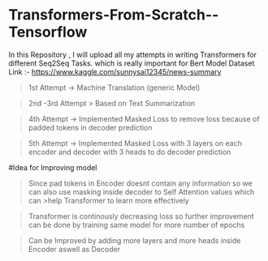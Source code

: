 # Transformers-From-Scratch--Tensorflow
In this Repository , I will upload all my attempts in writing Transformers for different Seq2Seq Tasks. which is really important for Bert
Model
Dataset Link :- https://www.kaggle.com/sunnysai12345/news-summary
>1st Attempt -> Machine Translation (generic Model)

>2nd -3rd Attempt > Based on Text Summarization 

>4th Attempt -> Implemented Masked Loss to remove loss because of padded tokens in decoder prediction

>5th Attempt -> Implemented Masked Loss with 3 layers on each encoder and decoder with 3 heads to do decoder prediction

#Idea for Improving model 
>Since pad tokens in Encoder doesnt contain any information so we can also use masking inside decoder to Self  Attention values which can  >help Transformer to learn more effectively

> Transformer is continously decreasing loss so further improvement can be done by training same model for more number of epochs

> Can be Improved by adding more layers and more heads inside Encoder aswell as Decoder
